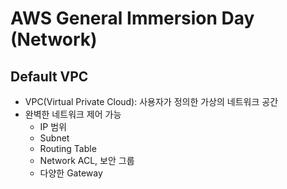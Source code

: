 # AWS General Immersion Day (Network)

<h2>Default VPC</h2>

- VPC(Virtual Private Cloud): 사용자가 정의한 가상의 네트워크 공간
- 완벽한 네트워크 제어 가능
  - IP 범위
  - Subnet
  - Routing Table
  - Network ACL, 보안 그룹
  - 다양한 Gateway
